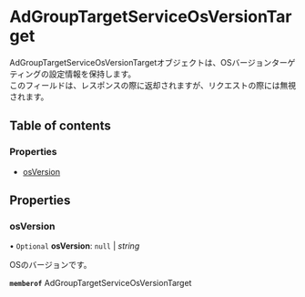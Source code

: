 # AdGroupTargetServiceOsVersionTarget


<div lang=\"ja\"> AdGroupTargetServiceOsVersionTargetオブジェクトは、OSバージョンターゲティングの設定情報を保持します。<br> このフィールドは、レスポンスの際に返却されますが、リクエストの際には無視されます。 </div> 

## Table of contents

### Properties

- [osVersion](adgrouptargetserviceosversiontarget.md#osversion)

## Properties

### osVersion

• `Optional` **osVersion**: ``null`` \| *string*

<div lang=\"ja\">OSのバージョンです。</div> 

**`memberof`** AdGroupTargetServiceOsVersionTarget
